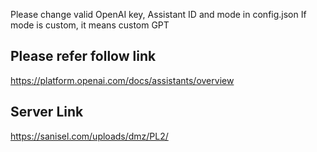 Please change valid OpenAI key, Assistant ID and mode in config.json
If mode is custom, it means custom GPT

## Please refer follow link
https://platform.openai.com/docs/assistants/overview

## Server Link
https://sanisel.com/uploads/dmz/PL2/
